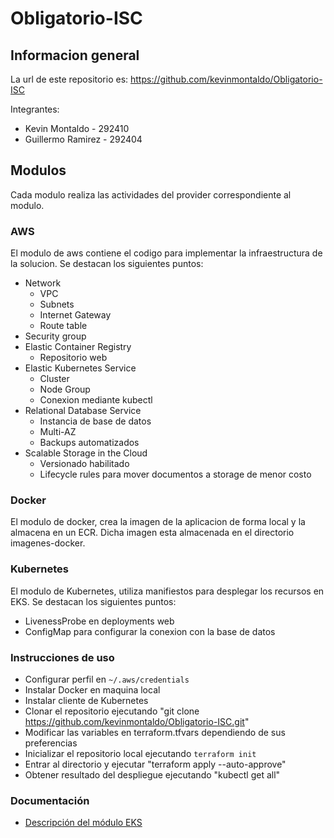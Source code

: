 # Obligatorio-ISC

## Informacion general

La url de este repositorio es: https://github.com/kevinmontaldo/Obligatorio-ISC

Integrantes:

- Kevin Montaldo - 292410
- Guillermo Ramirez - 292404

## Modulos

Cada modulo realiza las actividades del provider correspondiente al modulo.

### AWS

El modulo de aws contiene el codigo para implementar la infraestructura de la solucion.
Se destacan los siguientes puntos:

- Network
  - VPC
  - Subnets
  - Internet Gateway
  - Route table
- Security group
- Elastic Container Registry
  - Repositorio web
- Elastic Kubernetes Service
  - Cluster
  - Node Group
  - Conexion mediante kubectl
- Relational Database Service
  - Instancia de base de datos
  - Multi-AZ
  - Backups automatizados
- Scalable Storage in the Cloud
  - Versionado habilitado
  - Lifecycle rules para mover documentos a storage de menor costo


### Docker

El modulo de docker, crea la imagen de la aplicacion de forma local y la almacena en un ECR.
Dicha imagen esta almacenada en el directorio imagenes-docker.

### Kubernetes

El modulo de Kubernetes, utiliza manifiestos para desplegar los recursos en EKS.
Se destacan los siguientes puntos:

 - LivenessProbe en deployments web
 - ConfigMap para configurar la conexion con la base de datos
 
### Instrucciones de uso

- Configurar perfil en `~/.aws/credentials`
- Instalar Docker en maquina local
- Instalar cliente de Kubernetes
- Clonar el repositorio ejecutando "git clone https://github.com/kevinmontaldo/Obligatorio-ISC.git"
- Modificar las variables en terraform.tfvars dependiendo de sus preferencias
- Inicializar el repositorio local ejecutando `terraform init`
- Entrar al directorio y ejecutar "terraform apply --auto-approve"
- Obtener resultado del despliegue ejecutando "kubectl get all"

### Documentación

- [Descripción del módulo EKS](Documentación/eks.md)



